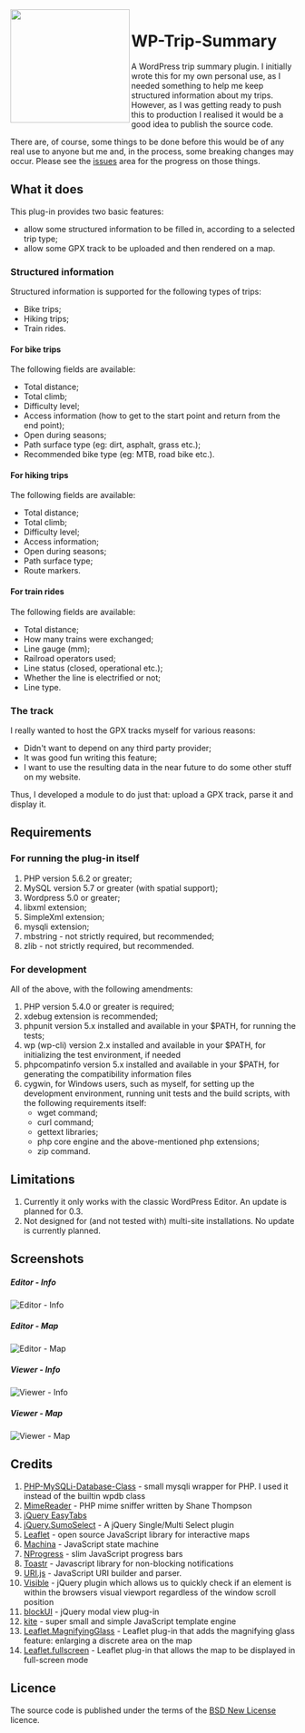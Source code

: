 <img align="left" width="210" height="200" src="https://raw.githubusercontent.com/alexboia/WP-Trip-Summary/master/logo.png" />

WP-Trip-Summary
===============
A WordPress trip summary plugin. I initially wrote this for my own personal use, as I needed something to help me keep structured information about my trips.
However, as I was getting ready to push this to production I realised it would be a good idea to publish the source code.

There are, of course, some things to be done before this would be of any real use to anyone but me and, in the process, some breaking changes may occur.
Please see the [issues](https://github.com/alexboia/WP-Trip-Summary/issues) area for the progress on those things.

## What it does
This plug-in provides two basic features:
- allow some structured information to be filled in, according to a selected trip type;
- allow some GPX track to be uploaded and then rendered on a map.

### Structured information
Structured information is supported for the following types of trips:
- Bike trips;
- Hiking trips;
- Train rides.

#### For bike trips
The following fields are available:
- Total distance;
- Total climb;
- Difficulty level;
- Access information (how to get to the start point and return from the end point);
- Open during seasons;
- Path surface type (eg: dirt, asphalt, grass etc.);
- Recommended bike type (eg: MTB, road bike etc.).

#### For hiking trips
The following fields are available:
- Total distance;
- Total climb;
- Difficulty level;
- Access information;
- Open during seasons;
- Path surface type;
- Route markers.

#### For train rides
The following fields are available:
- Total distance;
- How many trains were exchanged;
- Line gauge (mm);
- Railroad operators used;
- Line status (closed, operational etc.);
- Whether the line is electrified or not;
- Line type.

### The track
I really wanted to host the GPX tracks myself for various reasons:
- Didn't want to depend on any third party provider;
- It was good fun writing this feature;
- I want to use the resulting data in the near future to do some other stuff on my website.

Thus, I developed a module to do just that: upload a GPX track, parse it and display it.

## Requirements
### For running the plug-in itself
1. PHP version 5.6.2 or greater;
2. MySQL version 5.7 or greater (with spatial support);
4. Wordpress 5.0 or greater;
5. libxml extension;
6. SimpleXml extension;
7. mysqli extension;
8. mbstring - not strictly required, but recommended;
9. zlib - not strictly required, but recommended.

### For development
All of the above, with the following amendments:
1. PHP version 5.4.0 or greater is required;
2. xdebug extension is recommended;
3. phpunit version 5.x installed and available in your $PATH, for running the tests;
4. wp (wp-cli) version 2.x installed and available in your $PATH, for initializing the test environment, if needed
5. phpcompatinfo version 5.x installed and available in your $PATH, for generating the compatibility information files
6. cygwin, for Windows users, such as myself, for setting up the development environment, running unit tests and the build scripts, with the following requirements itself:
   - wget command;
   - curl command;
   - gettext libraries;
   - php core engine and the above-mentioned php extensions;
   - zip command.

## Limitations
1. Currently it only works with the classic WordPress Editor. An update is planned for 0.3.
2. Not designed for (and not tested with) multi-site installations. No update is currently planned.

## Screenshots
##### Editor - Info
![Editor - Info](/screenshots/E1.png?raw=true)

##### Editor - Map
![Editor - Map](/screenshots/E2.png?raw=true)

##### Viewer - Info
![Viewer - Info](/screenshots/V1.png?raw=true)

##### Viewer - Map
![Viewer - Map](/screenshots/V2.png?raw=true)

## Credits
1. [PHP-MySQLi-Database-Class](https://github.com/joshcam/PHP-MySQLi-Database-Class) - small mysqli wrapper for PHP. I used it instead of the builtin wpdb class
2. [MimeReader](http://social-library.org/) - PHP mime sniffer written by Shane Thompson
3. [jQuery EasyTabs](https://github.com/JangoSteve/jQuery-EasyTabs)
4. [jQuery.SumoSelect](https://github.com/HemantNegi/jquery.sumoselect) - A jQuery Single/Multi Select plugin
5. [Leaflet](https://github.com/Leaflet/Leaflet) - open source JavaScript library for interactive maps
6. [Machina](https://github.com/ifandelse/machina.js/tree/master) - JavaScript state machine
7. [NProgress](https://github.com/rstacruz/nprogress) - slim JavaScript progress bars
8. [Toastr](https://github.com/CodeSeven/toastr) - Javascript library for non-blocking notifications
9. [URI.js](https://github.com/medialize/URI.js) - JavaScript URI builder and parser.
10. [Visible](https://github.com/teamdf/jquery-visible) - jQuery plugin which allows us to quickly check if an element is within the browsers visual viewport regardless of the window scroll position
11. [blockUI](https://github.com/malsup/blockui/) - jQuery modal view plug-in
12. [kite](http://code.google.com/p/kite/) - super small and simple JavaScript template engine
13. [Leaflet.MagnifyingGlass](https://github.com/bbecquet/Leaflet.MagnifyingGlass) - Leaflet plug-in that adds the magnifying glass feature: enlarging a discrete area on the map
14. [Leaflet.fullscreen](https://github.com/Leaflet/Leaflet.fullscreen) - Leaflet plug-in that allows the map to be displayed in full-screen mode

## Licence
The source code is published under the terms of the [BSD New License](https://opensource.org/licenses/BSD-3-Clause) licence.
